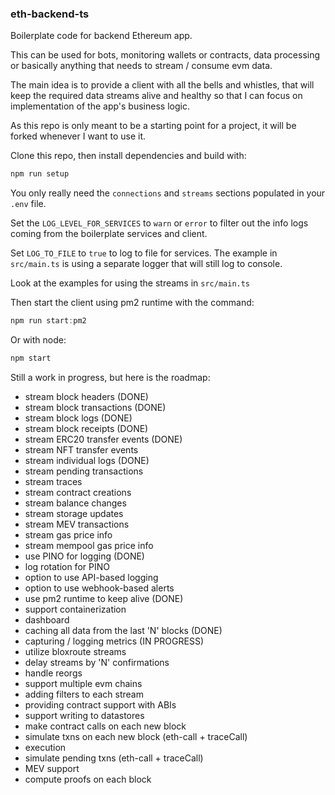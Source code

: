 ### eth-backend-ts

Boilerplate code for backend Ethereum app.

This can be used for bots, monitoring wallets or contracts, data processing or basically anything that needs to stream / consume evm data.

The main idea is to provide a client with all the bells and whistles, that will keep the required data streams alive and healthy so that I can focus on implementation of the app's business logic.

As this repo is only meant to be a starting point for a project, it will be forked whenever I want to use it.

Clone this repo, then install dependencies and build with:

```typescript
npm run setup
```

You only really need the `connections` and `streams` sections populated in your `.env` file.

Set the `LOG_LEVEL_FOR_SERVICES` to `warn` or `error` to filter out the info logs coming from the boilerplate services and client.

Set `LOG_TO_FILE` to `true` to log to file for services.  The example in `src/main.ts` is using a separate logger that will still log to console.

Look at the examples for using the streams in `src/main.ts`

Then start the client using pm2 runtime with the command:

```typescript
npm run start:pm2
```

Or with node:

```typescript
npm start
```

Still a work in progress, but here is the roadmap:

 - stream block headers (DONE)
 - stream block transactions (DONE)
 - stream block logs (DONE)
 - stream block receipts (DONE)
 - stream ERC20 transfer events (DONE)
 - stream NFT transfer events
 - stream individual logs (DONE)
 - stream pending transactions
 - stream traces
 - stream contract creations
 - stream balance changes
 - stream storage updates
 - stream MEV transactions
 - stream gas price info
 - stream mempool gas price info
 - use PINO for logging (DONE)
 - log rotation for PINO
 - option to use API-based logging
 - option to use webhook-based alerts
 - use pm2 runtime to keep alive (DONE)
 - support containerization
 - dashboard
 - caching all data from the last 'N' blocks (DONE)
 - capturing / logging metrics (IN PROGRESS)
 - utilize bloxroute streams
 - delay streams by 'N' confirmations
 - handle reorgs
 - support multiple evm chains
 - adding filters to each stream
 - providing contract support with ABIs
 - support writing to datastores
 - make contract calls on each new block
 - simulate txns on each new block (eth-call + traceCall)
 - execution
 - simulate pending txns (eth-call + traceCall)
 - MEV support
 - compute proofs on each block